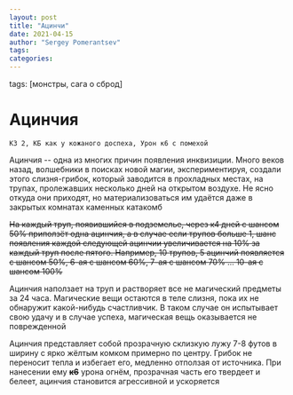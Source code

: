 ```yaml
---
layout: post
title: "Ацинчи"
date: 2021-04-15
author: "Sergey Pomerantsev"
tags:
categories:
---
```

tags: [монстры, сага о сброд]

# Ацинчия

```
КЗ 2, КБ как у кожаного доспеха, Урон к6 с помехой
```

Ацинчия -- одна из многих причин появления инквизиции. Много веков назад, волшебники в поисках новой магии, экспериментируя, создали этого слизня-грибок, который заводится в прохладных местах, на трупах, пролежавших несколько дней на открытом воздухе. Не ясно откуда они приходят, но материализоваться им удаётся даже в закрытых комнатах каменных катакомб

~~На каждый труп, появившийся в подземелье, через к4 дней с шансом 50% приползёт одна ацинчия, а в случае если трупов больше 1, шанс появления каждой следующей ацинчии увеличивается на 10% за каждый труп после пятого. Например, 10 трупов, 5 ацинчий появляется с шансом 50%, 6-ая с шансом 60%, 7-ая с шансом 70% ... 10-ая с шансом 100%~~

Ацинчия наползает на труп и растворяет все не магический предметы за 24 часа. Магические вещи остаются в теле слизня, пока их не обнаружит какой-нибудь счастливчик. В таком случае он испытывает свою удачу и в случае успеха, магическая вещь оказывается не поврежденной

Ацинчия представляет собой прозрачную склизкую лужу 7-8 футов в ширину с ярко жёлтым комком примерно по центру. Грибок не переносит тепла и избегает его, медленно отползая от источника. При нанесении ему ~~**к6**~~ урона огнём, прозрачная часть его твердеет и белеет, ацинчия становится агрессивной и ускоряется
